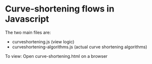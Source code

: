 # Curve-shortening flows in Javascript
The two main files are:

* curveshortening.js (view logic)
* curveshortening-algorithms.js (actual curve shortening algorithms)

To view: Open curve-shortening.html on a browser